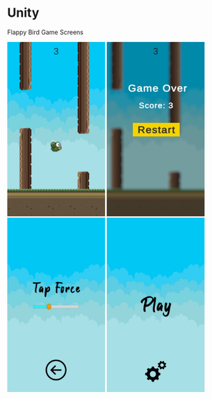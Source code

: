 # Unity

Flappy Bird Game Screens

<img src="https://github.com/gokulpresads/Unity/blob/main/Flappy%20Bird/Screens/Game.jpeg" height="400">
<img src="https://github.com/gokulpresads/Unity/blob/main/Flappy%20Bird/Screens/Gameover.jpeg" height="400">
<img src="https://github.com/gokulpresads/Unity/blob/main/Flappy%20Bird/Screens/Settings.jpeg" height="400">
<img src="https://github.com/gokulpresads/Unity/blob/main/Flappy%20Bird/Screens/Start.jpeg" height="400">

